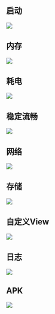 



## 启动

![](https://devyk.oss-cn-qingdao.aliyuncs.com/blog/20200326201314.png)

## 内存

![](https://devyk.oss-cn-qingdao.aliyuncs.com/blog/20200326201336.png)

## 耗电

![](https://devyk.oss-cn-qingdao.aliyuncs.com/blog/20200326201350.png)

## 稳定流畅

![](https://devyk.oss-cn-qingdao.aliyuncs.com/blog/20200326201413.png)

## 网络

![](https://devyk.oss-cn-qingdao.aliyuncs.com/blog/20200326201427.png)

## 存储

![](https://devyk.oss-cn-qingdao.aliyuncs.com/blog/20200326201449.png)

## 自定义View

![](https://devyk.oss-cn-qingdao.aliyuncs.com/blog/20200326201459.png)

## 日志

![](https://devyk.oss-cn-qingdao.aliyuncs.com/blog/20200326201529.png)

## APK

![](https://devyk.oss-cn-qingdao.aliyuncs.com/blog/20200326201543.png)